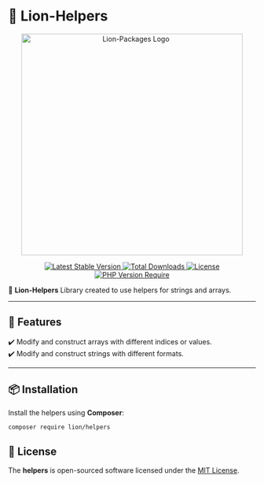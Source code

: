 # 🦁 Lion-Helpers

<p align="center">
  <a href="https://dev.lion-packages.com/docs/library/content" target="_blank">
    <img 
        src="https://github.com/lion-packages/framework/assets/56183278/60871c9f-1c93-4481-8c1e-d70282b33254"
        width="450" 
        alt="Lion-Packages Logo"
    >
  </a>
</p>

<p align="center">
  <a href="https://packagist.org/packages/lion/helpers">
    <img src="https://poser.pugx.org/lion/helpers/v" alt="Latest Stable Version">
  </a>
  <a href="https://packagist.org/packages/lion/helpers">
    <img src="https://poser.pugx.org/lion/herlpers/downloads" alt="Total Downloads">
  </a>
  <a href="https://github.com/lion-packages/helpers/blob/main/LICENSE">
    <img src="https://poser.pugx.org/lion/helpers/license" alt="License">
  </a>
  <a href="https://www.php.net/">
    <img src="https://poser.pugx.org/lion/helpers/require/php" alt="PHP Version Require">
  </a>
</p>

🚀 **Lion-Helpers** Library created to use helpers for strings and arrays.

---

## 📖 Features

✔️ Modify and construct arrays with different indices or values.  
✔️ Modify and construct strings with different formats.  

---

## 📦 Installation

Install the helpers using **Composer**:

```bash
composer require lion/helpers
```

## 📝 License

The <strong>helpers</strong> is open-sourced software licensed under the [MIT License](https://github.com/lion-packages/helpers/blob/main/LICENSE).
